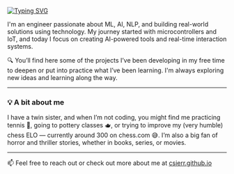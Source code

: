 [![Typing SVG](https://readme-typing-svg.herokuapp.com?font=IBM+Plex+Mono&weight=500&pause=1000&color=F7F7F7&vCenter=true&width=435&height=40&lines=Hi+there%F0%9F%91%8B+I'm+Catalina)](https://git.io/typing-svg)

I'm an engineer passionate about ML, AI, NLP, and building real-world solutions using technology. My journey started with microcontrollers and IoT, and today I focus on creating AI-powered tools and real-time interaction systems.

🔍 You’ll find here some of the projects I’ve been developing in my free time to deepen or put into practice what I’ve been learning. I'm always exploring new ideas and learning along the way.

---

### 💡 A bit about me

I have a twin sister, and when I’m not coding, you might find me practicing tennis :tennis:, going to pottery classes 🫖, or trying to improve my (very humble) chess ELO — currently around 300 on chess.com 😅. I’m also a big fan of horror and thriller stories, whether in books, series, or movies.

---

📫 Feel free to reach out or check out more about me at [csierr.github.io](https://csierr.github.io)
